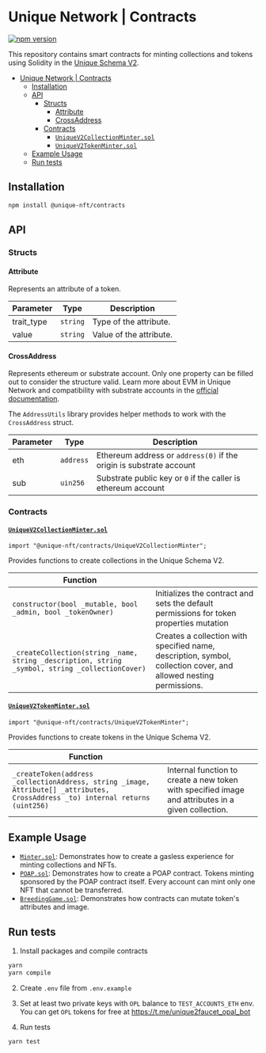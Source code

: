 # Unique Network | Contracts

[![npm version](https://img.shields.io/npm/v/@unique-nft/contracts.svg)](https://www.npmjs.com/package/@unique-nft/contracts)

This repository contains smart contracts for minting collections and tokens using Solidity in the [Unique Schema V2](https://docs.uniquenetwork.dev/reference/schemas).

- [Unique Network | Contracts](#unique-network--contracts)
  - [Installation](#installation)
  - [API](#api)
    - [Structs](#structs)
      - [Attribute](#attribute)
      - [CrossAddress](#crossaddress)
    - [Contracts](#contracts)
      - [`UniqueV2CollectionMinter.sol`](#uniquev2collectionmintersol)
      - [`UniqueV2TokenMinter.sol`](#uniquev2tokenmintersol)
  - [Example Usage](#example-usage)
  - [Run tests](#run-tests)

## Installation

```sh
npm install @unique-nft/contracts
```

## API

### Structs

#### Attribute

Represents an attribute of a token.

| Parameter  | Type     | Description             |
| ---------- | -------- | ----------------------- |
| trait_type | `string` | Type of the attribute.  |
| value      | `string` | Value of the attribute. |

#### CrossAddress

Represents ethereum or substrate account. Only one property can be filled out to consider the structure valid. Learn more about EVM in Unique Network and compatibility with substrate accounts in the [official documentation](https://docs.unique.network/build/evm/).

The `AddressUtils` library provides helper methods to work with the `CrossAddress` struct.

| Parameter | Type      | Description                                                         |
| --------- | --------- | ------------------------------------------------------------------- |
| eth       | `address` | Ethereum address or `address(0)` if the origin is substrate account |
| sub       | `uin256`  | Substrate public key or `0` if the caller is ethereum account       |

### Contracts

#### [`UniqueV2CollectionMinter.sol`](https://github.com/UniqueNetwork/unique-contracts/blob/main/contracts/UniqueV2CollectionMinter.sol)

`import "@unique-nft/contracts/UniqueV2CollectionMinter";`

Provides functions to create collections in the Unique Schema V2.

| Function                                                                                        |                                                                                                                   |
| ----------------------------------------------------------------------------------------------- | ----------------------------------------------------------------------------------------------------------------- |
| `constructor(bool _mutable, bool _admin, bool _tokenOwner)`                                     | Initializes the contract and sets the default permissions for token properties mutation                           |
| `_createCollection(string _name, string _description, string _symbol, string _collectionCover)` | Creates a collection with specified name, description, symbol, collection cover, and allowed nesting permissions. |

#### [`UniqueV2TokenMinter.sol`](https://github.com/UniqueNetwork/unique-contracts/blob/main/contracts/UniqueV2TokenMinter.sol)

`import "@unique-nft/contracts/UniqueV2TokenMinter";`

Provides functions to create tokens in the Unique Schema V2.

| Function                                                                                                                          |                                                                                                    |
| --------------------------------------------------------------------------------------------------------------------------------- | -------------------------------------------------------------------------------------------------- |
| `_createToken(address _collectionAddress, string _image, Attribute[] _attributes, CrossAddress _to) internal returns (uint256)  ` | Internal function to create a new token with specified image and attributes in a given collection. |

## Example Usage

- [`Minter.sol`](https://github.com/UniqueNetwork/unique-contracts/blob/main/contracts/recipes/Minter.sol): Demonstrates how to create a gasless experience for minting collections and NFTs.
- [`POAP.sol`](https://github.com/UniqueNetwork/unique-contracts/blob/main/contracts/recipes/POAP.sol): Demonstrates how to create a POAP contract. Tokens minting sponsored by the POAP contract itself. Every account can mint only one NFT that cannot be transferred.
- [`BreedingGame.sol`](https://github.com/UniqueNetwork/unique-contracts/blob/main/contracts/recipes/BreedingGame.sol): Demonstrates how contracts can mutate token's attributes and image.

## Run tests

1. Install packages and compile contracts

```bash
yarn
yarn compile
```

2. Create `.env` file from `.env.example`
3. Set at least two private keys with `OPL` balance to `TEST_ACCOUNTS_ETH` env. You can get `OPL` tokens for free at https://t.me/unique2faucet_opal_bot

4. Run tests

```bash
yarn test
```
